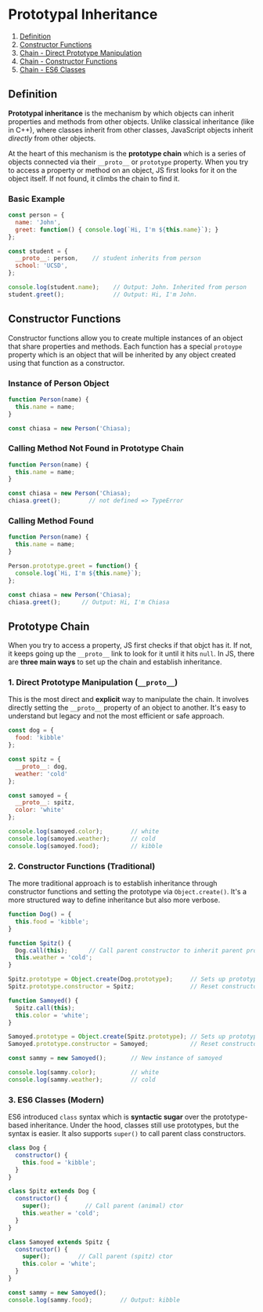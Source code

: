# Prototypal Inheritance

1. [Definition](#definition)
2. [Constructor Functions](#constructor-functions)
3. [Chain - Direct Prototype Manipulation](#1-direct-prototype-manipulation__proto__)
4. [Chain - Constructor Functions](#2-constructor-functions-traditional)
5. [Chain - ES6 Classes](#3-es6-classes-modern)

## Definition
**Prototypal inheritance** is the mechanism by which objects can inherit properties and methods
from other objects. Unlike classical inheritance (like in C++), where classes inherit from other classes, 
JavaScript objects inherit _directly_ from other objects.

At the heart of this mechanism is the **prototype chain** which is a series of objects
connected via their `__proto__` or `prototype` property. When you try to access a property
or method on an object, JS first looks for it on the object itself. If not found, it climbs
the chain to find it.

### Basic Example
```js
const person = {
  name: 'John',
  greet: function() { console.log(`Hi, I'm ${this.name}`); }
};

const student = {
  __proto__: person,    // student inherits from person
  school: 'UCSD',
};

console.log(student.name);    // Output: John. Inherited from person
student.greet();              // Output: Hi, I'm John.
```

## Constructor Functions
Constructor functions allow you to create multiple instances of an object that share
properties and methods. Each function has a special `protoype` property which is an 
object that will be inherited by any object created using that function as a constructor.

### Instance of Person Object
```js
function Person(name) {
  this.name = name;
}

const chiasa = new Person('Chiasa);
```

### Calling Method Not Found in Prototype Chain
```js
function Person(name) {
  this.name = name;
}

const chiasa = new Person('Chiasa);
chiasa.greet();        // not defined => TypeError
```

### Calling Method Found
```js
function Person(name) {
  this.name = name;
}

Person.prototype.greet = function() {
  console.log(`Hi, I'm ${this.name}`);
};

const chiasa = new Person('Chiasa);
chiasa.greet();      // Output: Hi, I'm Chiasa
```

## Prototype Chain
When you try to access a property, JS first checks if that objct has it. If not, it keeps
going up the `__proto__` link to look for it until it hits `null`. In JS, there are **three
main ways** to set up the chain and establish inheritance.

### 1. Direct Prototype Manipulation (`__proto__`)
This is the most direct and **explicit** way to manipulate the chain. It involves directly
setting the `__proto__` property of an object to another. It's easy to understand but legacy
and not the most efficient or safe approach.

```js
const dog = {
  food: 'kibble'
};

const spitz = {
  __proto__: dog,
  weather: 'cold'
};

const samoyed = {
  __proto__: spitz,
  color: 'white'
};

console.log(samoyed.color);        // white
console.log(samoyed.weather);      // cold
console.log(samoyed.food);         // kibble
```

### 2. Constructor Functions (Traditional)
The more traditional approach is to establish inheritance through constructor functions and setting
the prototype via `Object.create()`. It's a more structured way to define inheritance but also more 
verbose.

```js
function Dog() = {
  this.food = 'kibble';
}

function Spitz() {
  Dog.call(this);      // Call parent constructor to inherit parent properties
  this.weather = 'cold';
}

Spitz.prototype = Object.create(Dog.prototype);     // Sets up prototype chain (spitz <- dog)
Spitz.prototype.constructor = Spitz;                // Reset constructor reference

function Samoyed() {
  Spitz.call(this);
  this.color = 'white';
}

Samoyed.prototype = Object.create(Spitz.prototype); // Sets up prototype chain (samoyed <- spitz)
Samoyed.prototype.constructor = Samoyed;            // Reset constructor reference

const sammy = new Samoyed();       // New instance of samoyed

console.log(sammy.color);          // white
console.log(sammy.weather);        // cold
```

### 3. ES6 Classes (Modern)
ES6 introduced `class` syntax which is **syntactic sugar** over the prototype-based inheritance.
Under the hood, classes still use prototypes, but the syntax is easier. It also supports
`super()` to call parent class constructors.

```js
class Dog {
  constructor() {
    this.food = 'kibble';
  }
}

class Spitz extends Dog {
  constructor() {
    super();          // Call parent (animal) ctor
    this.weather = 'cold';
  }
}

class Samoyed extends Spitz {
  constructor() {
    super();        // Call parent (spitz) ctor
    this.color = 'white';
  }
}

const sammy = new Samoyed();
console.log(sammy.food);        // Output: kibble
```
